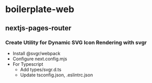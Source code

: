 # boilerplate-web

## nextjs-pages-router

### Create Utility for Dynamic SVG Icon Rendering with svgr

- Install @svgr/webpack
- Configure next.config.mjs
- For Typescript
  - Add types/svgr.d.ts
  - Update tsconfig.json, .eslintrc.json
